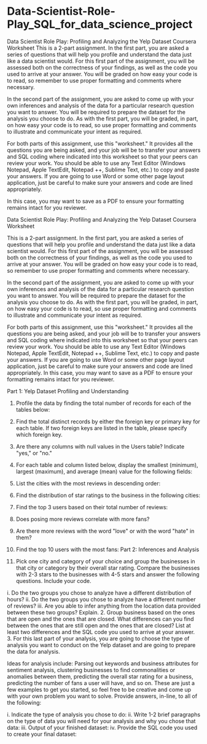 # Data-Scientist-Role-Play_SQL_for_data_science_project
Data Scientist Role Play:
Profiling and Analyzing the Yelp Dataset Coursera Worksheet
This is a 2-part assignment. In the first part, you are asked a series of questions that will help you profile and 
understand the data just like a data scientist would. For this first part of the assignment, you will be assessed both on 
the correctness of your findings, as well as the code you used to arrive at your answer. You will be graded on how easy your 
code is to read, so remember to use proper formatting and comments where necessary.

In the second part of the assignment, you are asked to come up with your own inferences and analysis of the data for a particular
research question you want to answer. You will be required to prepare the dataset for the analysis you choose to do. As with the 
first part, you will be graded, in part, on how easy your code is to read, so use proper formatting and comments to illustrate and
communicate your intent as required.

For both parts of this assignment, use this "worksheet." It provides all the questions you are being asked, and your job will 
be to transfer your answers and SQL coding where indicated into this worksheet so that your peers can review your work. You should 
be able to use any Text Editor (Windows Notepad, Apple TextEdit, Notepad ++, Sublime Text, etc.) to copy and paste your answers. 
If you are going to use Word or some other page layout application, just be careful to make sure your answers and code are lined 
appropriately.

In this case, you may want to save as a PDF to ensure your formatting remains intact for you reviewer.

Data Scientist Role Play: Profiling and Analyzing the Yelp Dataset Coursera Worksheet

This is a 2-part assignment. In the first part, you are asked a series of questions that will help you profile and understand the data just like a data scientist would. For this first part of the assignment, you will be assessed both on the correctness of your findings, as well as the code you used to arrive at your answer. You will be graded on how easy your code is to read, so remember to use proper formatting and comments where necessary.

In the second part of the assignment, you are asked to come up with your own inferences and analysis of the data for a particular research question you want to answer. You will be required to prepare the dataset for the analysis you choose to do. As with the first part, you will be graded, in part, on how easy your code is to read, so use proper formatting and comments to illustrate and communicate your intent as required.

For both parts of this assignment, use this "worksheet." It provides all the questions you are being asked, and your job will be to transfer your answers and SQL coding where indicated into this worksheet so that your peers can review your work. You should be able to use any Text Editor (Windows Notepad, Apple TextEdit, Notepad ++, Sublime Text, etc.) to copy and paste your answers. If you are going to use Word or some other page layout application, just be careful to make sure your answers and code are lined appropriately. In this case, you may want to save as a PDF to ensure your formatting remains intact for you reviewer.

Part 1: Yelp Dataset Profiling and Understanding

1. Profile the data by finding the total number of records for each of the tables below:
2. Find the total distinct records by either the foreign key or primary key for each table. If two foreign keys are 
listed in the table, please specify which foreign key.
3. Are there any columns with null values in the Users table? Indicate "yes," or "no."
4. For each table and column listed below, display the smallest (minimum), largest (maximum), 
and average (mean) value for the following fields:
5. List the cities with the most reviews in descending order:
6. Find the distribution of star ratings to the business in the following cities:
7. Find the top 3 users based on their total number of reviews:
8. Does posing more reviews correlate with more fans?
9. Are there more reviews with the word "love" or with the word "hate" in them?
10. Find the top 10 users with the most fans:
Part 2: Inferences and Analysis

1. Pick one city and category of your choice and group the businesses in that city or category by their 
overall star rating. Compare the businesses with 2-3 stars to the businesses with 4-5 stars and answer the following 
questions. Include your code.

i. Do the two groups you chose to analyze have a different distribution of hours?
ii. Do the two groups you chose to analyze have a different number of reviews?
iii. Are you able to infer anything from the location data provided between these two groups? Explain.
2. Group business based on the ones that are open and the ones that are closed. What differences can you find between the 
ones that are still open and the ones that are closed? 
List at least two differences and the SQL code you used to arrive at your answer.
3. For this last part of your analysis, you are going to choose the type of analysis you want to conduct 
on the Yelp dataset and are going to prepare the data for analysis.

Ideas for analysis include: Parsing out keywords and business attributes for sentiment analysis, 
clustering businesses to find commonalities or anomalies between them, predicting the overall star rating for a business,
predicting the number of fans a user will have, and so on. These are just a few examples to get you started, so feel free to be
creative and come up with your own problem you want to solve. Provide answers, in-line, to all of the following:

i. Indicate the type of analysis you chose to do: 
ii. Write 1-2 brief paragraphs on the type of data you will need for your analysis and why you chose that data:
iii. Output of your finished dataset:
iv. Provide the SQL code you used to create your final dataset:
